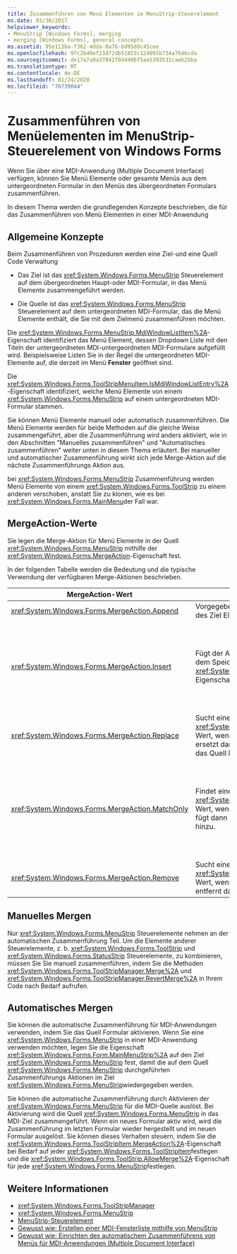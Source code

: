 ```yaml
---
title: Zusammenführen von Menü Elementen im MenuStrip-Steuerelement
ms.date: 03/30/2017
helpviewer_keywords:
- MenuStrip [Windows Forms], merging
- merging [Windows Forms], general concepts
ms.assetid: 95e113ba-f362-4dda-8a76-6d95ddc45cee
ms.openlocfilehash: 9fc2b40ef23d72db51853c124095b734a7646cda
ms.sourcegitcommit: de17a7a0a37042f0d4406f5ae5393531caeb25ba
ms.translationtype: MT
ms.contentlocale: de-DE
ms.lasthandoff: 01/24/2020
ms.locfileid: "76739044"
---
```

# <a name="merging-menu-items-in-the-windows-forms-menustrip-control"></a>Zusammenführen von Menüelementen im MenuStrip-Steuerelement von Windows Forms
Wenn Sie über eine MDI-Anwendung (Multiple Document Interface) verfügen, können Sie Menü Elemente oder gesamte Menüs aus dem untergeordneten Formular in den Menüs des übergeordneten Formulars zusammenführen.  
  
 In diesem Thema werden die grundlegenden Konzepte beschrieben, die für das Zusammenführen von Menü Elementen in einer MDI-Anwendung  
  
## <a name="general-concepts"></a>Allgemeine Konzepte  
 Beim Zusammenführen von Prozeduren werden eine Ziel-und eine Quell Code Verwaltung  
  
- Das Ziel ist das <xref:System.Windows.Forms.MenuStrip> Steuerelement auf dem übergeordneten Haupt-oder MDI-Formular, in das Menü Elemente zusammengeführt werden.  
  
- Die Quelle ist das <xref:System.Windows.Forms.MenuStrip> Steuerelement auf dem untergeordneten MDI-Formular, das die Menü Elemente enthält, die Sie mit dem Zielmenü zusammenführen möchten.  
  
 Die <xref:System.Windows.Forms.MenuStrip.MdiWindowListItem%2A>-Eigenschaft identifiziert das Menü Element, dessen Dropdown Liste mit den Titeln der untergeordneten MDI-untergeordneten MDI-Formulare aufgefüllt wird. Beispielsweise Listen Sie in der Regel die untergeordneten MDI-Elemente auf, die derzeit im Menü **Fenster** geöffnet sind.  
  
 Die <xref:System.Windows.Forms.ToolStripMenuItem.IsMdiWindowListEntry%2A>-Eigenschaft identifiziert, welche Menü Elemente von einem <xref:System.Windows.Forms.MenuStrip> auf einem untergeordneten MDI-Formular stammen.  
  
 Sie können Menü Elemente manuell oder automatisch zusammenführen. Die Menü Elemente werden für beide Methoden auf die gleiche Weise zusammengeführt, aber die Zusammenführung wird anders aktiviert, wie in den Abschnitten "Manuelles zusammenführen" und "Automatisches zusammenführen" weiter unten in diesem Thema erläutert. Bei manueller und automatischer Zusammenführung wirkt sich jede Merge-Aktion auf die nächste Zusammenführungs Aktion aus.  
  
 bei <xref:System.Windows.Forms.MenuStrip> Zusammenführung werden Menü Elemente von einem <xref:System.Windows.Forms.ToolStrip> zu einem anderen verschoben, anstatt Sie zu klonen, wie es bei <xref:System.Windows.Forms.MainMenu>der Fall war.  
  
## <a name="mergeaction-values"></a>MergeAction-Werte  
 Sie legen die Merge-Aktion für Menü Elemente in der Quell <xref:System.Windows.Forms.MenuStrip> mithilfe der <xref:System.Windows.Forms.MergeAction>-Eigenschaft fest.  
  
 In der folgenden Tabelle werden die Bedeutung und die typische Verwendung der verfügbaren Merge-Aktionen beschrieben.  
  
|MergeAction-Wert|BESCHREIBUNG|Typische Verwendung|  
|-----------------------|-----------------|-----------------|  
|<xref:System.Windows.Forms.MergeAction.Append>|Vorgegebene Fügt das Quell Element am Ende der Auflistung des Ziel Elements hinzu.|Hinzufügen von Menü Elementen am Ende des Menüs, wenn ein Teil des Programms aktiviert ist.|  
|<xref:System.Windows.Forms.MergeAction.Insert>|Fügt der Auflistung des Ziel Elements das Quell Element an dem Speicherort hinzu, der durch die <xref:System.Windows.Forms.ToolStripItem.MergeIndex%2A>-Eigenschaft für das Quell Element festgelegt wurde.|Hinzufügen von Menü Elementen zur Mitte oder am Anfang des Menüs, wenn ein Teil des Programms aktiviert ist.<br /><br /> Wenn der Wert von <xref:System.Windows.Forms.ToolStripItem.MergeIndex%2A> für beide Menü Elemente identisch ist, werden Sie in umgekehrter Reihenfolge hinzugefügt. Legen Sie <xref:System.Windows.Forms.ToolStripItem.MergeIndex%2A> entsprechend fest, um die ursprüngliche Reihenfolge beizubehalten.|  
|<xref:System.Windows.Forms.MergeAction.Replace>|Sucht eine Text Übereinstimmung oder verwendet den <xref:System.Windows.Forms.ToolStripItem.MergeIndex%2A> Wert, wenn keine Text Übereinstimmung gefunden wird, und ersetzt dann das entsprechende Ziel Menü Element durch das Quell Menü Element.|Ersetzen eines Ziel Menü Elements durch ein Quell Menü Element desselben Namens, das etwas anderes unterscheidet.|  
|<xref:System.Windows.Forms.MergeAction.MatchOnly>|Findet eine Text Übereinstimmung oder verwendet den <xref:System.Windows.Forms.ToolStripItem.MergeIndex%2A> Wert, wenn keine Text Übereinstimmung gefunden wird, und fügt dann alle Dropdown Elemente aus der Quelle zum Ziel hinzu.|Aufbau einer Menüstruktur, die Menü Elemente in einem Untermenü einfügt oder hinzufügt oder Menü Elemente aus einem Untermenü entfernt. Beispielsweise können Sie ein Menü Element von einem untergeordneten MDI-Element einem Haupt <xref:System.Windows.Forms.MenuStrip>Menü **Speichern** unter Hinzufügen.<br /><br /> mit <xref:System.Windows.Forms.MergeAction.MatchOnly> können Sie durch die Menüstruktur navigieren, ohne eine Aktion durchlaufen zu müssen. Sie bietet eine Möglichkeit, die nachfolgenden Elemente auszuwerten.|  
|<xref:System.Windows.Forms.MergeAction.Remove>|Sucht eine Text Übereinstimmung oder verwendet den <xref:System.Windows.Forms.ToolStripItem.MergeIndex%2A> Wert, wenn keine Text Übereinstimmung gefunden wird, und entfernt dann das Element aus dem Ziel.|Entfernen eines Menü Elements aus dem Ziel <xref:System.Windows.Forms.MenuStrip>.|  
  
## <a name="manual-merging"></a>Manuelles Mergen  
 Nur <xref:System.Windows.Forms.MenuStrip> Steuerelemente nehmen an der automatischen Zusammenführung Teil. Um die Elemente anderer Steuerelemente, z. b. <xref:System.Windows.Forms.ToolStrip> und <xref:System.Windows.Forms.StatusStrip> Steuerelemente, zu kombinieren, müssen Sie Sie manuell zusammenführen, indem Sie die Methoden <xref:System.Windows.Forms.ToolStripManager.Merge%2A> und <xref:System.Windows.Forms.ToolStripManager.RevertMerge%2A> in Ihrem Code nach Bedarf aufrufen.  
  
## <a name="automatic-merging"></a>Automatisches Mergen  
 Sie können die automatische Zusammenführung für MDI-Anwendungen verwenden, indem Sie das Quell Formular aktivieren. Wenn Sie eine <xref:System.Windows.Forms.MenuStrip> in einer MDI-Anwendung verwenden möchten, legen Sie die Eigenschaft <xref:System.Windows.Forms.Form.MainMenuStrip%2A> auf den Ziel <xref:System.Windows.Forms.MenuStrip> fest, damit die auf dem Quell <xref:System.Windows.Forms.MenuStrip> durchgeführten Zusammenführungs Aktionen im Ziel <xref:System.Windows.Forms.MenuStrip>wiedergegeben werden.  
  
 Sie können die automatische Zusammenführung durch Aktivieren der <xref:System.Windows.Forms.MenuStrip> für die MDI-Quelle auslöst. Bei Aktivierung wird die Quell <xref:System.Windows.Forms.MenuStrip> in das MDI-Ziel zusammengeführt. Wenn ein neues Formular aktiv wird, wird die Zusammenführung im letzten Formular wieder hergestellt und im neuen Formular ausgelöst. Sie können dieses Verhalten steuern, indem Sie die <xref:System.Windows.Forms.ToolStripItem.MergeAction%2A>-Eigenschaft bei Bedarf auf jeder <xref:System.Windows.Forms.ToolStripItem>festlegen und die <xref:System.Windows.Forms.ToolStrip.AllowMerge%2A>-Eigenschaft für jede <xref:System.Windows.Forms.MenuStrip>festlegen.  
  
## <a name="see-also"></a>Weitere Informationen

- <xref:System.Windows.Forms.ToolStripManager>
- <xref:System.Windows.Forms.MenuStrip>
- [MenuStrip-Steuerelement](menustrip-control-windows-forms.md)
- [Gewusst wie: Erstellen einer MDI-Fensterliste mithilfe von MenuStrip](how-to-create-an-mdi-window-list-with-menustrip-windows-forms.md)
- [Gewusst wie: Einrichten des automatischem Zusammenführens von Menüs für MDI-Anwendungen (Multiple Document Interface)](how-to-set-up-automatic-menu-merging-for-mdi-applications.md)

